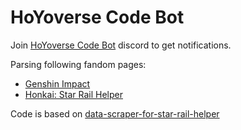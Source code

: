# HoYoverse Code Bot

Join [HoYoverse Code Bot](https://discord.gg/H6yjkY43Ct) discord to get notifications.

Parsing following fandom pages:
- [Genshin Impact](https://genshin-impact.fandom.com/wiki/Promotional_Code)
- [Honkai: Star Rail Helper](https://honkai-star-rail.fandom.com/wiki/Redemption_Code)

Code is based on [data-scraper-for-star-rail-helper](https://github.com/jeryjs/data-scraper-for-star-rail-helper)
